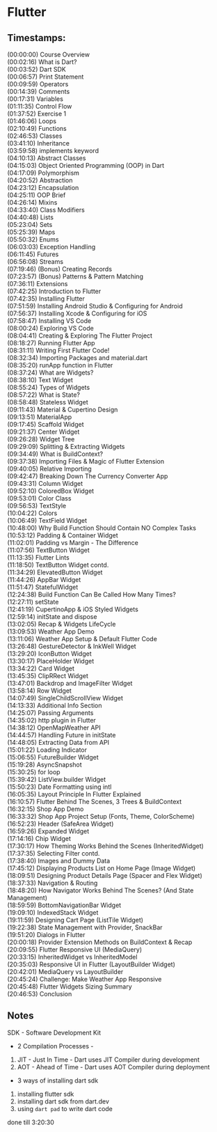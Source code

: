 # Flutter  

## Timestamps:  

(00:00:00) Course Overview  
(00:02:16) What is Dart?  
(00:03:52) Dart SDK  
(00:06:57) Print Statement  
(00:09:59) Operators  
(00:14:39) Comments  
(00:17:31) Variables  
(01:11:35) Control Flow  
(01:37:52) Exercise 1  
(01:46:06) Loops  
(02:10:49) Functions  
(02:46:53) Classes  
(03:41:10) Inheritance  
(03:59:58) implements keyword  
(04:10:13) Abstract Classes  
(04:15:03) Object Oriented Programming (OOP) in Dart  
(04:17:09) Polymorphism  
(04:20:52) Abstraction  
(04:23:12) Encapsulation  
(04:25:11) OOP Brief  
(04:26:14) Mixins  
(04:33:40) Class Modifiers  
(04:40:48) Lists  
(05:23:04) Sets  
(05:25:39) Maps  
(05:50:32) Enums  
(06:03:03) Exception Handling  
(06:11:45) Futures  
(06:56:08) Streams  
(07:19:46) (Bonus) Creating Records  
(07:23:57) (Bonus) Patterns & Pattern Matching  
(07:36:11) Extensions  
(07:42:25) Introduction to Flutter  
(07:42:35) Installing Flutter  
(07:51:59) Installing Android Studio & Configuring for Android  
(07:56:37) Installing Xcode & Configuring for iOS  
(07:58:47) Installing VS Code  
(08:00:24) Exploring VS Code  
(08:04:41) Creating & Exploring The Flutter Project  
(08:18:27) Running Flutter App  
(08:31:11) Writing First Flutter Code!  
(08:32:34) Importing Packages and material.dart  
(08:35:20) runApp function in Flutter  
(08:37:24) What are Widgets?  
(08:38:10) Text Widget  
(08:55:24) Types of Widgets  
(08:57:22) What is State?  
(08:58:48) Stateless Widget  
(09:11:43) Material & Cupertino Design  
(09:13:51) MaterialApp  
(09:17:45) Scaffold Widget  
(09:21:37) Center Widget  
(09:26:28) Widget Tree  
(09:29:09) Splitting & Extracting Widgets  
(09:34:49) What is BuildContext?  
(09:37:38) Importing Files & Magic of Flutter Extension  
(09:40:05) Relative Importing  
(09:42:47) Breaking Down The Currency Converter App  
(09:43:31) Column Widget  
(09:52:10) ColoredBox Widget  
(09:53:01) Color Class  
(09:56:53) TextStyle  
(10:04:22) Colors  
(10:06:49) TextField Widget  
(10:48:00) Why Build Function Should Contain NO Complex Tasks  
(10:53:12) Padding & Container Widget  
(11:02:01) Padding vs Margin - The Difference  
(11:07:56) TextButton Widget  
(11:13:35) Flutter Lints  
(11:18:50) TextButton Widget contd.  
(11:34:29) ElevatedButton Widget  
(11:44:26) AppBar Widget  
(11:51:47) StatefulWidget  
(12:24:38) Build Function Can Be Called How Many Times?  
(12:27:11) setState  
(12:41:19) CupertinoApp & iOS Styled Widgets  
(12:59:14) initState and dispose  
(13:02:05) Recap & Widgets LifeCycle  
(13:09:53) Weather App Demo  
(13:11:06) Weather App Setup & Default Flutter Code  
(13:26:48) GestureDetector & InkWell Widget  
(13:29:20) IconButton Widget  
(13:30:17) PlaceHolder Widget  
(13:34:22) Card Widget  
(13:45:35) ClipRRect Widget  
(13:47:01) Backdrop and ImageFilter Widget  
(13:58:14) Row Widget  
(14:07:49) SingleChildScrollView Widget  
(14:13:33) Additional Info Section  
(14:25:07) Passing Arguments  
(14:35:02) http plugin in Flutter  
(14:38:12) OpenMapWeather API  
(14:44:57) Handling Future in initState  
(14:48:05) Extracting Data from API  
(15:01:22) Loading Indicator  
(15:06:55) FutureBuilder Widget  
(15:19:28) AsyncSnapshot  
(15:30:25) for loop  
(15:39:42) ListView.builder Widget  
(15:50:23) Date Formatting using intl  
(16:05:35) Layout Principle In Flutter Explained  
(16:10:57) Flutter Behind The Scenes, 3 Trees & BuildContext  
(16:32:15) Shop App Demo  
(16:33:32) Shop App Project Setup (Fonts, Theme, ColorScheme)  
(16:52:23) Header (SafeArea Widget)  
(16:59:26) Expanded Widget  
(17:14:16) Chip Widget  
(17:30:17) How Theming Works Behind the Scenes (InheritedWidget)  
(17:37:35) Selecting Filter contd.  
(17:38:40) Images and Dummy Data  
(17:45:12) Displaying Products List on Home Page (Image Widget)  
(18:09:51) Designing Product Details Page (Spacer and Flex Widget)  
(18:37:33) Navigation & Routing  
(18:48:20) How Navigator Works Behind The Scenes? (And State Management)  
(18:59:59) BottomNavigationBar Widget  
(19:09:10) IndexedStack Widget  
(19:11:59) Designing Cart Page (ListTile Widget)  
(19:22:38) State Management with Provider, SnackBar  
(19:51:20) Dialogs in Flutter  
(20:00:18) Provider Extension Methods on BuildContext & Recap  
(20:09:55) Flutter Responsive UI (MediaQuery)  
(20:33:15) InheritedWidget vs InheritedModel  
(20:35:03) Responsive UI in Flutter (LayoutBuilder Widget)  
(20:42:01) MediaQuery vs LayoutBuilder  
(20:45:24) Challenge: Make Weather App Responsive  
(20:45:48) Flutter Widgets Sizing Summary  
(20:46:53) Conclusion  

## Notes  

SDK - Software Development Kit  

- 2 Compilation Processes -  

1. JIT - Just In Time - Dart uses JIT Compiler during development  
2. AOT - Ahead of Time - Dart uses AOT Compiler during deployment 

- 3 ways of installing dart sdk  
1. installing flutter sdk  
2. installing dart sdk from dart.dev  
3. using `dart pad` to write dart code  


done till 3:20:30  
